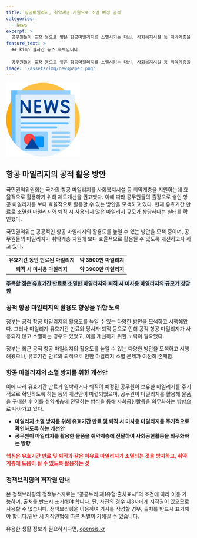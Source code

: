 ```yaml
---
title: 항공마일리지, 취약계층 지원으로 소멸 예정 공적
categories:
  - News
excerpt: >
  공무원들이 출장 등으로 쌓은 항공마일리지를 소멸시키는 대신, 사회복지시설 등 취약계층을 지원하는 데 활용할 수 있는 방안이 제시되었다. 국민권익위는 공적 항공마일리지의 효율적 사용을 위해 개선방안을 마련하고, 공무원들의 마일리지 활용을 권고했다. 이에 따라 유효기간 만료나 퇴직이 예정된 공무원은 마일리지를 확인하고, 사회 공헌활동을 통해 사용하도록 권고했다. 국민권익위는 이를 통해 예산 사용의 공공성과 효과성을 높일 수 있는 방안을 모색할 것이라고 밝혔다.
feature_text: >
  ## kimp 실시간 뉴스 속보입니다.

  공무원들이 출장 등으로 쌓은 항공마일리지를 소멸시키는 대신, 사회복지시설 등 취약계층을 지원하는 데 활용할 수 있는 방안이 제시되었다. 국민권익위는 공적 항공마일리지의 효율적 사용을 위해 개선방안을 마련하고, 공무원들의 마일리지 활용을 권고했다. 이에 따라 유효기간 만료나 퇴직이 예정된 공무원은 마일리지를 확인하고, 사회 공헌활동을 통해 사용하도록 권고했다. 국민권익위는 이를 통해 예산 사용의 공공성과 효과성을 높일 수 있는 방안을 모색할 것이라고 밝혔다.
image: '/assets/img/newspaper.png'
---
```


<p><img src="/assets/img/newspaper.png" alt="kimplant 속보" /></p>

<h2 data-ke-size="size26">항공 마일리지의 공적 활용 방안</h2>

<p>국민권익위원회는 국가의 항공 마일리지를 사회복지시설 등 취약계층을 지원하는데 효율적으로 활용하기 위해 제도개선을 권고했다. 이에 따라 공무원들의 출장으로 쌓인 항공 마일리지를 보다 효율적으로 활용할 수 있는 방안을 모색하고 있다. 현재 유효기간 만료로 소멸한 마일리지와 퇴직 시 사용되지 않은 마일리지 규모가 상당하다는 실태를 확인했다.</p>

<p data-ke-size="size16">국민권익위는 공공적인 항공 마일리지의 활용도를 높일 수 있는 방안을 모색 중이며, 공무원들의 마일리지가 취약계층 지원에 보다 효율적으로 활용될 수 있도록 개선하고자 하고 있다.</p>

<table>
  <tr>
    <td style="text-align: center; height: 17px;"><b>유효기간 동안 만료된 마일리지</b></td>
    <td style="text-align: center; height: 17px;"><b>약 3500만 마일리지</b></td>
  </tr>
  <tr>
    <td style="text-align: center; height: 17px;"><b>퇴직 시 미사용 마일리지</b></td>
    <td style="text-align: center; height: 17px;"><b>약 3900만 마일리지</b></td>
  </tr>
</table>

<p><b><span style="background-color: #21538527;">주목할 점은 유효기간 만료로 소멸한 마일리지와 퇴직 시 미사용 마일리지의 규모가 상당함</span></b></p>

<h3 data-ke-size="size24">공적 항공 마일리지의 활용도 향상을 위한 노력</h3>

<p>정부는 공적 항공 마일리지의 활용도를 높일 수 있는 다양한 방안을 모색하고 시행해왔다. 그러나 마일리지 유효기간 만료와 당사자 퇴직 등으로 인해 공적 항공 마일리지가 사용되지 않고 소멸하는 경우도 있었고, 이를 개선하기 위한 노력이 필요했다.</p>

<p data-ke-size="size16">정부는 최근 공적 항공 마일리지의 활용도를 높일 수 있는 다양한 방안을 모색하고 시행해왔으나, 유효기간 만료와 퇴직으로 인한 마일리지 소멸 문제가 여전히 존재함.</p>

<h3 data-ke-size="size24">항공 마일리지의 소멸 방지를 위한 개선안</h3>

<p>이에 따라 유효기간 만료가 임박하거나 퇴직이 예정된 공무원이 보유한 마일리지를 주기적으로 확인하도록 하는 등의 개선안이 마련되었으며, 공무원이 마일리지를 활용해 물품을 구매한 후 이를 취약계층에 전달하는 방식을 통해 사회공헌활동을 의무화하는 방향으로 나아가고 있다.</p>

<ul>
  <li><b>마일리지 소멸 방지를 위해 유효기간 만료 및 퇴직 시 미사용 마일리지를 주기적으로 확인하도록 하는 개선안</b></li>
  <li><b>공무원이 마일리지를 활용한 물품을 취약계층에 전달하여 사회공헌활동을 의무화하는 방향</b></li>
</ul>

<p><b><span style="color: #ee2323;">핵심은 유효기간 만료 및 퇴직과 같은 이유로 마일리지가 소멸되는 것을 방지하고, 취약계층에 도움이 될 수 있도록 활용하는 것</span></b></p>

<h3 data-ke-size="size24">정책브리핑의 저작권 안내</h3>

<p>본 정책브리핑의 정책뉴스자료는 “공공누리 제1유형:출처표시”의 조건에 따라 이용 가능하며, 출처를 반드시 표기해야 합니다. 단, 사진의 경우 제3자에게 저작권이 있으므로 사용할 수 없습니다. 정책브리핑을 이용하여 기사를 작성할 경우, 출처를 반드시 표기해야 합니다.위반 시 저작권법에 따른 처벌이 가해질 수 있습니다.</p>

<p data-ke-size="size16"></p>
유용한 생활 정보가 필요하시다면, <a href="https://opensis.kr" rel="dofollow">opensis.kr</a>


